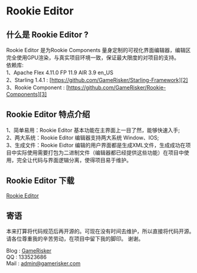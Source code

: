 ﻿﻿Rookie Editor
=============

什么是 Rookie Editor ?
--------------------------
Rookie Editor 是为Rookie Components 量身定制的可视化界面编辑器，编辑区完全使用GPU渲染，与真实项目环境一致，保证最大限度的对项目的支持。<br>
依赖库: <br>
	1、Apache Flex 4.11.0 FP 11.9 AIR 3.9 en_US<br>
        2、Starling 1.4.1     : [https://github.com/GameRisker/Starling-Framework][2]<br>
        3、Rookie Component   : [https://github.com/GameRisker/Rookie-Components][3]<br>

Rookie Editor 特点介绍
-----------------------
1、简单易用：Rookie Editor 基本功能在主界面上一目了然，能够快速入手;<br>
2、两大系统：Rookie Editor 编辑器支持两大系统 Window、IOS;<br>
3、生成文件：Rookie Eidtor 编辑的用户界面都是生成XML文件，生成成功在项目中实际使用需要打包为二进制文件（编辑器都已经提供这些功能）在项目中使用，完全让代码与界面逻辑分离，使得项目易于维护。<br>

Rookie Editor 下载
------------------
[Rookie Editor][4]

寄语
----------------------
本来打算将代码规范后再开源的。可现在没有时间去维护，所以直接将代码开源。请各位尊重我的辛苦劳动，在项目中留下我的脚印。
谢谢。

Blog    : [GameRisker][1]<br>
QQ    	: 133523686<br>
Mail : admin@gamerisker.com <br>

[1]:http://blog.gamerisker.com
[2]:https://github.com/GameRisker/Starling-Framework
[3]:https://github.com/GameRisker/Rookie-Components
[4]:http://blog.gamerisker.com/version/RookieEditor_0_1_5.air
